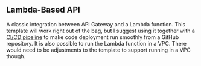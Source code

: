 ## Lambda-Based API

A classic integration between API Gateway and a Lambda function. This template will work right out of the bag, but I suggest using it together with a [CI/CD pipeline](../../cicd/lambda/serverless-function-api-cicd.yml) to make code deployment run smoothly from a GitHub repository. It is also possible to run the Lambda function in a VPC. There would need to be adjustments to the template to support running in a VPC though.

